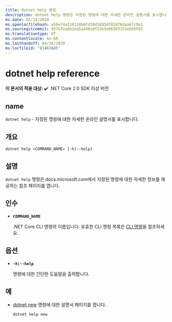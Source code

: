 ```yaml
---
title: dotnet help 명령
description: dotnet help 명령은 지정된 명령에 대한 자세한 온라인 설명서를 표시합니다.
ms.date: 02/14/2020
ms.openlocfilehash: a59e74a318118b6fd39d1895df02d76daa6fc9e1
ms.sourcegitcommit: 927b7ea6b2ea5a440c8f23e3e66503152eb85591
ms.translationtype: HT
ms.contentlocale: ko-KR
ms.lasthandoff: 04/16/2020
ms.locfileid: "81463685"
---
```

# <a name="dotnet-help-reference"></a>dotnet help reference

**이 문서의 적용 대상:**  ✔️ .NET Core 2.0 SDK 이상 버전

## <a name="name"></a>name

`dotnet help` - 지정된 명령에 대한 자세한 온라인 설명서를 표시합니다.

## <a name="synopsis"></a>개요

```dotnetcli
dotnet help <COMMAND_NAME> [-h|--help]
```

## <a name="description"></a>설명

`dotnet help` 명령은 docs.microsoft.com에서 지정된 명령에 대한 자세한 정보를 제공하는 참조 페이지를 엽니다.

## <a name="arguments"></a>인수

- **`COMMAND_NAME`**

  .NET Core CLI 명령의 이름입니다. 유효한 CLI 명령 목록은 [CLI 명령](index.md#cli-commands)을 참조하세요.

## <a name="options"></a>옵션

- **`-h|--help`**

  명령에 대한 간단한 도움말을 출력합니다.

## <a name="examples"></a>예

- [dotnet new](dotnet-new.md) 명령에 대한 설명서 페이지를 엽니다.

  ```dotnetcli
  dotnet help new
  ```
